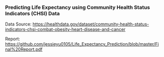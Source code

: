 ### Predicting Life Expectancy using Community Health Status Indicators (CHSI) Data

Data Source: https://healthdata.gov/dataset/community-health-status-indicators-chsi-combat-obesity-heart-disease-and-cancer

Report: https://github.com/jessieyu0105/Life_Expectancy_Prediction/blob/master/Final%20Report.pdf


